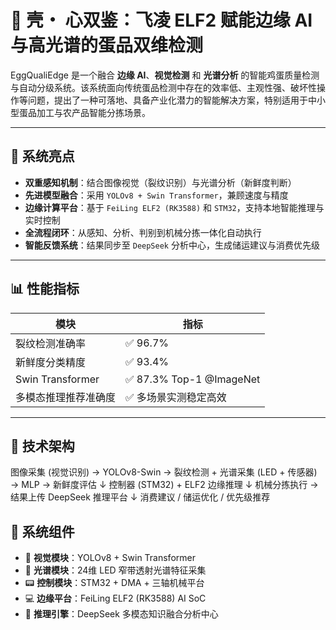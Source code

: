 # 🥚 壳・ 心双鉴：飞凌 ELF2 赋能边缘 AI 与高光谱的蛋品双维检测

EggQualiEdge 是一个融合 **边缘 AI**、**视觉检测** 和 **光谱分析** 的智能鸡蛋质量检测与自动分级系统。该系统面向传统蛋品检测中存在的效率低、主观性强、破坏性操作等问题，提出了一种可落地、具备产业化潜力的智能解决方案，特别适用于中小型蛋品加工与农产品智能分拣场景。

---

## 🌟 系统亮点

- **双重感知机制**：结合图像视觉（裂纹识别）与光谱分析（新鲜度判断）
- **先进模型融合**：采用 `YOLOv8 + Swin Transformer`，兼顾速度与精度
- **边缘计算平台**：基于 `FeiLing ELF2 (RK3588)` 和 `STM32`，支持本地智能推理与实时控制
- **全流程闭环**：从感知、分析、判别到机械分拣一体化自动执行
- **智能反馈系统**：结果同步至 `DeepSeek` 分析中心，生成储运建议与消费优先级

---

## 📊 性能指标

| 模块                   | 指标                        |
|------------------------|-----------------------------|
| 裂纹检测准确率         | ✅ 96.7%                     |
| 新鲜度分类精度         | ✅ 93.4%                     |
| Swin Transformer       | ✅ 87.3% Top-1 @ImageNet     |
| 多模态推理推荐准确度   | ✅ 多场景实测稳定高效        |

---

## 🧠 技术架构
图像采集 (视觉识别) → YOLOv8-Swin → 裂纹检测
+
光谱采集 (LED + 传感器) → MLP → 新鲜度评估
↓
控制器 (STM32) + ELF2 边缘推理
↓
机械分拣执行 → 结果上传 DeepSeek 推理平台
↓
消费建议 / 储运优化 / 优先级推荐
## 🔧 系统组件

- 🎯 **视觉模块**：YOLOv8 + Swin Transformer
- 🌈 **光谱模块**：24维 LED 窄带透射光谱特征采集
- 📟 **控制模块**：STM32 + DMA + 三轴机械平台
- 💻 **边缘平台**：FeiLing ELF2 (RK3588) AI SoC
- 🧩 **推理引擎**：DeepSeek 多模态知识融合分析中心
